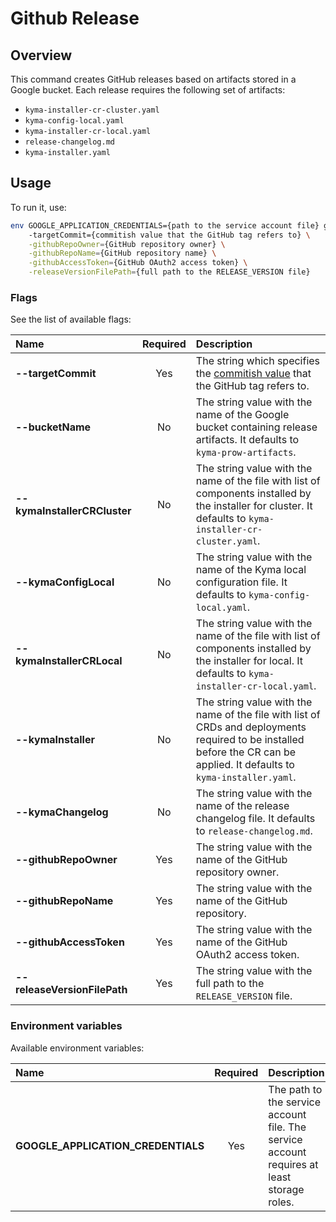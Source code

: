 # Github Release

## Overview

This command creates GitHub releases based on artifacts stored in a Google bucket. Each release requires the following set of artifacts:
- `kyma-installer-cr-cluster.yaml`
- `kyma-config-local.yaml`
- `kyma-installer-cr-local.yaml`
- `release-changelog.md`
- `kyma-installer.yaml`

## Usage

To run it, use:
```bash
env GOOGLE_APPLICATION_CREDENTIALS={path to the service account file} go run main.go \ 
    -targetCommit={commitish value that the GitHub tag refers to} \
    -githubRepoOwner={GitHub repository owner} \
    -githubRepoName={GitHub repository name} \
    -githubAccessToken={GitHub OAuth2 access token} \
    -releaseVersionFilePath={full path to the RELEASE_VERSION file} 
```

### Flags

See the list of available flags:

| Name                             | Required | Description                                                                                          |
| :-----------------------------   | :------: | :--------------------------------------------------------------------------------------------------- |
| **--targetCommit**               |   Yes    | The string which specifies the [commitish value](https://docs.github.com/en/rest/reference/releases#create-a-release) that the GitHub tag refers to.
| **--bucketName**                 |    No    | The string value with the name of the Google bucket containing release artifacts. It defaults to `kyma-prow-artifacts`.
| **--kymaInstallerCRCluster**     |    No    | The string value with the name of the file with list of components installed by the installer for cluster. It defaults to `kyma-installer-cr-cluster.yaml`.
| **--kymaConfigLocal**            |    No    | The string value with the name of the Kyma local configuration file. It defaults to `kyma-config-local.yaml`.
| **--kymaInstallerCRLocal**       |    No    | The string value with the name of the file with list of components installed by the installer for local. It defaults to `kyma-installer-cr-local.yaml`.
| **--kymaInstaller**              |    No    | The string value with the name of the file with list of CRDs and deployments required to be installed before the CR can be applied. It defaults to `kyma-installer.yaml`.
| **--kymaChangelog**              |    No    | The string value with the name of the release changelog file. It defaults to `release-changelog.md`.
| **--githubRepoOwner**            |   Yes    | The string value with the name of the GitHub repository owner.
| **--githubRepoName**             |   Yes    | The string value with the name of the GitHub repository.
| **--githubAccessToken**          |   Yes    | The string value with the name of the GitHub OAuth2 access token.
| **--releaseVersionFilePath**     |   Yes    | The string value with the full path to the `RELEASE_VERSION` file.

### Environment variables

Available environment variables:

| Name                                  | Required | Description                                                                                          |
| :------------------------------------ | :------: | :--------------------------------------------------------------------------------------------------- |
| **GOOGLE_APPLICATION_CREDENTIALS**    |    Yes   | The path to the service account file. The service account requires at least storage roles. |
